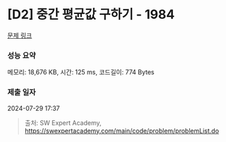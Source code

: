 # [D2] 중간 평균값 구하기 - 1984 

[문제 링크](https://swexpertacademy.com/main/code/problem/problemDetail.do?contestProbId=AV5Pw_-KAdcDFAUq) 

### 성능 요약

메모리: 18,676 KB, 시간: 125 ms, 코드길이: 774 Bytes

### 제출 일자

2024-07-29 17:37



> 출처: SW Expert Academy, https://swexpertacademy.com/main/code/problem/problemList.do
